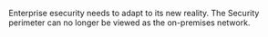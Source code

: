 Enterprise esecurity needs to adapt to its new reality. The Security perimeter can no longer be viewed as the on-premises network.
